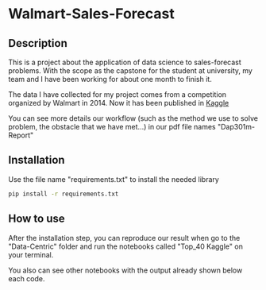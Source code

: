 # Walmart-Sales-Forecast

## Description

This is a project about the application of data science to sales-forecast problems. With the scope as the capstone for the student at university, my team and I have been working for about one month to finish it.

The data I have collected for my project comes from a competition organized by Walmart in 2014. Now it has been published in [Kaggle](https://www.kaggle.com/competitions/walmart-recruiting-store-sales-forecasting)

You can see more details our workflow (such as the method we use to solve problem, the obstacle that we have met...) in our pdf file names "Dap301m-Report"

## Installation

Use the file name "requirements.txt" to install the needed library

```bash
pip install -r requirements.txt
```

## How to use

After the installation step, you can reproduce our result when go to the "Data-Centric" folder and run the notebooks called "Top_40 Kaggle" on your terminal.

You also can see other notebooks with the output already shown below each code.